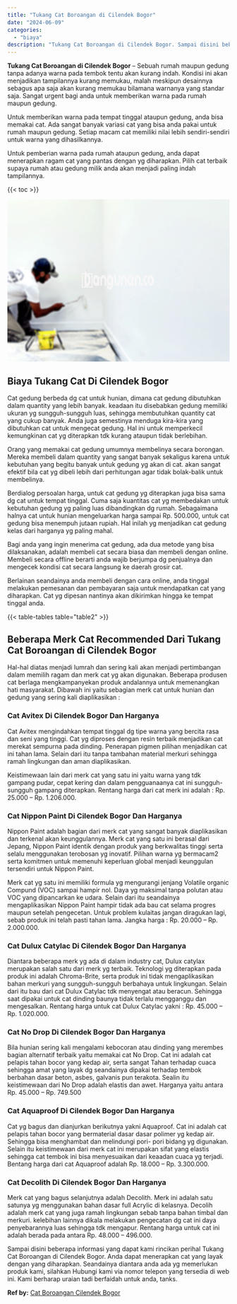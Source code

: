 ```yaml
---
title: "Tukang Cat Boroangan di Cilendek Bogor"
date: "2024-06-09"
categories: 
  - "biaya"
description: "Tukang Cat Boroangan di Cilendek Bogor. Sampai disini beberapa informasi yang dapat kami rincikan perihal Tukang Cat Boroangan di Cilendek Bogor. Anda dapat..."
---
```


**Tukang Cat Boroangan di Cilendek Bogor** – Sebuah rumah maupun gedung tanpa adanya warna pada tembok tentu akan kurang indah. Kondisi ini akan menjadikan tampilannya kurang memukau, malah meskipun desainnya sebagus apa saja akan kurang memukau bilamana warnanya yang standar saja. Sangat urgent bagi anda untuk memberikan warna pada rumah maupun gedung.

Untuk memberikan warna pada tempat tinggal ataupun gedung, anda bisa memakai cat. Ada sangat banyak variasi cat yang bisa anda pakai untuk rumah maupun gedung. Setiap macam cat memiliki nilai lebih sendiri-sendiri untuk warna yang dihasilkannya.

Untuk pemberian warna pada rumah ataupun gedung, anda dapat menerapkan ragam cat yang pantas dengan yg diharapkan. Pilih cat terbaik supaya rumah atau gedung milik anda akan menjadi paling indah tampilannya.

{{< toc >}}

![Tukang Cat Boroangan di Cilendek Bogor](/images/jasa-cat-murah41.png)

## Biaya Tukang Cat Di Cilendek Bogor

Cat gedung berbeda dg cat untuk hunian, dimana cat gedung dibutuhkan dalam quantity yang lebih banyak. keadaan itu disebabkan gedung memiliki ukuran yg sungguh-sungguh luas, sehingga membutuhkan quantity cat yang cukup banyak. Anda juga semestinya menduga kira-kira yang dibutuhkan cat untuk mengecat gedung. Hal ini untuk memperkecil kemungkinan cat yg diterapkan tdk kurang ataupun tidak berlebihan.

Orang yang memakai cat gedung umumnya membelinya secara borongan. Mereka membeli dalam quantity yang sangat banyak sekaligus karena untuk kebutuhan yang begitu banyak untuk gedung yg akan di cat. akan sangat efektif bila cat yg dibeli lebih dari perhitungan agar tidak bolak-balik untuk membelinya.

Berdialog persoalan harga, untuk cat gedung yg diterapkan juga bisa sama dg cat untuk tempat tinggal. Cuma saja kuantitas cat yg membedakan untuk kebutuhan gedung yg paling luas dibandingkan dg rumah. Sebagaimana halnya cat untuk hunian mengeluarkan harga sampai Rp. 500.000, untuk cat gedung bisa menempuh jutaan rupiah. Hal inilah yg menjadikan cat gedung kelas dari harganya yg paling mahal.

Bagi anda yang ingin menerima cat gedung, ada dua metode yang bisa dilaksanakan, adalah membeli cat secara biasa dan membeli dengan online. Membeli secara offline berarti anda wajib berjumpa dg penjualnya dan mengecek kondisi cat secara langsung ke daerah grosir cat.

Berlainan seandainya anda membeli dengan cara online, anda tinggal melakukan pemesanan dan pembayaran saja untuk mendapatkan cat yang diharapkan. Cat yg dipesan nantinya akan dikirimkan hingga ke tempat tinggal anda.

{{< table-tables table="table2" >}}

## Beberapa Merk Cat Recommended Dari Tukang Cat Boroangan di Cilendek Bogor

Hal-hal diatas menjadi lumrah dan sering kali akan menjadi pertimbangan dalam memilih ragam dan merk cat yg akan digunakan. Beberapa produsen cat berlaga mengkampanyekan produk andalannya untuk memenangkan hati masyarakat. Dibawah ini yaitu sebagian merk cat untuk hunian dan gedung yang sering kali diaplikasikan :

### Cat Avitex Di Cilendek Bogor Dan Harganya

Cat Avitex mengindahkan tempat tinggal dg tipe warna yang bercita rasa dan seni yang tinggi. Cat yg diproses dengan resin terbaik menjadikan cat merekat sempurna pada dinding. Penerapan pigmen pilihan menjadikan cat ini tahan lama. Selain dari itu tanpa tambahan material merkuri sehingga ramah lingkungan dan aman diaplikasikan.

Keistimewaan lain dari merk cat yang satu ini yaitu warna yang tdk gampang pudar, cepat kering dan dalam pengguanaanya cat ini sungguh-sungguh gampang diterapkan. Rentang harga dari cat merk ini adalah : Rp. 25.000 – Rp. 1.206.000.

### Cat Nippon Paint Di Cilendek Bogor Dan Harganya

Nippon Paint adalah bagian dari merk cat yang sangat banyak diaplikasikan dan terkenal akan keunggulannya. Merk cat yang satu ini berasal dari Jepang, Nippon Paint identik dengan produk yang berkwalitas tinggi serta selalu menggunakan terobosan yg inovatif. Pilihan warna yg bermacam2 serta komitmen untuk memenuhi keperluan global menjadi keunggulan tersendiri untuk Nippon Paint.

Merk cat yg satu ini memiliki formula yg mengurangi jenjang Volatile organic Compund (VOC) sampai hampir nol. Daya yg maksimal tanpa polutan atau VOC yang dipancarkan ke udara. Selain dari itu seandainya mengaplikasikan Nippon Paint hampir tidak ada bau cat selama progres maupun setelah pengecetan. Untuk problem kulaitas jangan diragukan lagi, sebab produk ini telah pasti tahan lama. Jangka harga : Rp. 20.000 – Rp. 2.000.000.

### Cat Dulux Catylac Di Cilendek Bogor Dan Harganya

Diantara beberapa merk yg ada di dalam industry cat, Dulux catylax merupakan salah satu dari merk yg terbaik. Teknologi yg diterapkan pada produk ini adalah Chroma-Brite, serta produk ini tidak mengaplikasikan bahan merkuri yang sungguh-sungguh berbahaya untuk lingkungan. Selain dari itu bau dari cat Dulux Catylac tdk menyengat atau beracun. Sehingga saat dipakai untuk cat dinding baunya tidak terlalu mengganggu dan mengesalkan. Rentang harga untuk cat Dulux Catylac yakni : Rp. 45.000 – Rp. 1.020.000.

### Cat No Drop Di Cilendek Bogor Dan Harganya

Bila hunian sering kali mengalami kebocoran atau dinding yang merembes bagian alternatif terbaik yaitu memakai cat No Drop. Cat ini adalah cat pelapis tahan bocor yang kedap air, serta sangat Tahan terhadap cuaca sehingga amat yang layak dg seandainya dipakai terhadap tembok berbahan dasar beton, asbes, galvanis pun terakota. Sealin itu keistimewaan dari No Drop adalah elastis dan awet. Harganya yaitu antara Rp. 45.000 – Rp. 749.500

### Cat Aquaproof Di Cilendek Bogor Dan Harganya

Cat yg bagus dan dianjurkan berikutnya yakni Aquaproof. Cat ini adalah cat pelapis tahan bocor yang bermaterial dasar dasar polimer yg kedap air. Sehingga bisa menghambat dan melindungi pori- pori bidang yg digunakan. Selain itu keistimewaan dari merk cat ini merupakan sifat yang elastis sehingga cat tembok ini bisa menyesuaikan dari keaadan cuaca yg terjadi. Bentang harga dari cat Aquaproof adalah Rp. 18.000 – Rp. 3.300.000.

### Cat Decolith Di Cilendek Bogor Dan Harganya

Merk cat yang bagus selanjutnya adalah Decolith. Merk ini adalah satu satunya yg menggunakan bahan dasar full Acrylic di kelasnya. Decolih adalah merk cat yang juga ramah lingkungan sebab tanpa bahan timbal dan merkuri. kelebihan lainnya dikala melakukan pengecatan dg cat ini daya penyebarannya luas sehingga tdk mengapur. Rentang harga untuk cat ini adalah berada pada antara Rp. 48.000 – 496.000.

Sampai disini beberapa informasi yang dapat kami rincikan perihal Tukang Cat Boroangan di Cilendek Bogor. Anda dapat menerapkan cat yang layak dengan yang diharapkan. Seandainya diantara anda ada yg memerlukan produk kami, silahkan Hubungi kami via nomor telepon yang tersedia di web ini. Kami berharap uraian tadi berfaidah untuk anda, tanks.

**Ref by:** [Cat Boroangan Cilendek Bogor](https://id.wikipedia.org/wiki/Cat)
